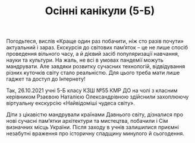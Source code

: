 ﻿---
title: Осінні канікули (5-Б)
---

Погодьтеся, вислів «Краще один раз побачити, ніж сто разів почути» актуальний і зараз. Екскурсія до світових  пам’яток – це не лише спосіб проведення вільного часу, а й дієвий засіб популяризації навчання, науки та культури. На жаль, не всі в умовах пандемії  можуть мандрувати. Але завдяки розвитку сучасних технологій, відвідування різних куточків світу стало реальністю. Для цього треба мати лише гаджет та доступ до Інтернету!

Так, 26.10.2021 учні 5-Б класу КЗШ №55 КМР ДО на чолі з класним керівником Рзаєвою Наталією Олександрівною здійснили захоплюючу віртуальну екскурсію «Найвідоміші чудеса світу».

Діти з цікавістю мандрували країнами Давнього світу, дізналися про нові сучасні пам’ятки архітектури та мистецтва, побачили і  Сім визначних місць України. Після заходу в учнів залишилися приємні незабутні враження про  історичну спадщину минулого й сьогодення.

<slideshow></slideshow>